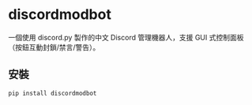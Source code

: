 # discordmodbot

一個使用 discord.py 製作的中文 Discord 管理機器人，支援 GUI 式控制面板（按鈕互動封鎖/禁言/警告）。

## 安裝

```bash
pip install discordmodbot

